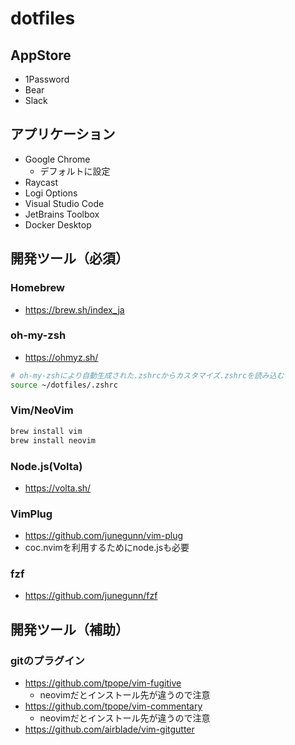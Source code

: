 # dotfiles

## AppStore

* 1Password
* Bear
* Slack

## アプリケーション

* Google Chrome
  * デフォルトに設定
* Raycast
* Logi Options
* Visual Studio Code
* JetBrains Toolbox
* Docker Desktop

## 開発ツール（必須）

### Homebrew

* https://brew.sh/index_ja

### oh-my-zsh

* https://ohmyz.sh/

```bash
# oh-my-zshにより自動生成された.zshrcからカスタマイズ.zshrcを読み込む
source ~/dotfiles/.zshrc
```

### Vim/NeoVim

```bash
brew install vim
brew install neovim
```
### Node.js(Volta)

* https://volta.sh/

### VimPlug

* https://github.com/junegunn/vim-plug
* coc.nvimを利用するためにnode.jsも必要

### fzf

* https://github.com/junegunn/fzf

## 開発ツール（補助）

### gitのプラグイン

* https://github.com/tpope/vim-fugitive
  * neovimだとインストール先が違うので注意
* https://github.com/tpope/vim-commentary
  * neovimだとインストール先が違うので注意
* https://github.com/airblade/vim-gitgutter
